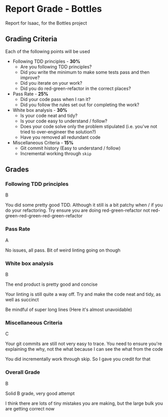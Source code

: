 # Report Grade - Bottles

Report for Isaac, for the Bottles project

## Grading Criteria

Each of the following points will be used
* Following TDD principles - **30%**
  * Are you following TDD principles?
  * Did you write the minimum to make some tests pass and then improve?
  * Did you iterate on your work?
  * Did you do red-green-refactor in the correct places?
* Pass Rate - **25%**
  * Did your code pass when I ran it?
  * Did you follow the rules set out for completing the work?
* White box analysis - **30%**
  * Is your code neat and tidy?
  * Is your code easy to understand / follow?
  * Does your code solve only the problem stipulated (i.e. you've not tried to over-engineer the solution?)
  * Have you removed all redundant code
* Miscellaneous Criteria - **15%**
  * Git commit history (Easy to understand / follow)
  * Incremental working through `skip`

## Grades

### Following TDD principles

B

You did some pretty good TDD. Although it still is a bit patchy when / if you do your refactoring. Try ensure
you are doing red-green-refactor not red-green-red-green-red-green-refactor

### Pass Rate

A

No issues, all pass. Bit of weird linting going on though

### White box analysis

B

The end product is pretty good and concise

Your linting is still quite a way off. Try and make the code neat and tidy, as well as succinct

Be mindful of super long lines (Here it's almost unavoidable)

### Miscellaneous Criteria

C

Your git commits are still not very easy to trace. You need to ensure you're explaining the why, not the what
because I can see the what from the code

You did incrementally work through skip. So I gave you credit for that

### Overall Grade

B

Solid B grade, very good attempt

I think there are lots of tiny mistakes you are making, but the large bulk you are getting correct now

